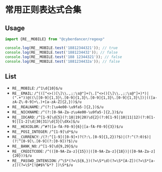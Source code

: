 # 常用正则表达式合集

## Usage

```javascript
import {RE__MOBILE} from "@cyberdancer/regexp"

console.log(RE__MOBILE.test('18812344321')); // true
console.log(RE__MOBILE.test('1881234432')); // false
console.log(RE__MOBILE.test('188 12344321')); // false
console.log(RE__MOBILE.test('1881234432a')); // false
```

## List

* `RE__MOBILE`: `/^1\d{10}$/u`
* `RE__EMAIL`: `/^(([^<>()[\]\\.,;:\s@"]+(\.[^<>()[\]\\.,;:\s@"]+)*)|(".+"))@((\[[0-9]{1,3}\.[0-9]{1,3}\.[0-9]{1,3}\.[0-9]{1,3}\])|(([a-zA-Z\-0-9]+\.)+[a-zA-Z]{2,}))$/u`
* `RE__REALNAME`: `/^(?:[\u4e00-\u9fa5·]{2,})$/u`
* `RE__NICKNAME`: `/^(?:[0-9A-Za-z\u4e00-\u9fa5·]{2,})$/u`
* `RE__IDCARD`: `/^[1-9]\d{5}(?:18|19|20)\d{2}(?:0[1-9]|10|11|12)(?:0[1-9]|[1-2]\d|30|31)\d{3}[\dXx]$/u`
* `RE__HEXCOLOR`: `/^#?([a-fA-F0-9]{6}|[a-fA-F0-9]{3})$/u`
* `RE__POSI_INTEGER`: `/^[1-9]\d*$/u`
* `RE__CURRENCY`: `/(?:^[1-9]([0-9]+)?(?:\.[0-9]{1,2})?$)|(?:^(?:0)$)|(?:^[0-9]\.[0-9](?:[0-9])?$)/u`
* `RE__BANK_NO`: `/^[1-9]\d{9,29}$/u`
* `RE__CREDITCODE`: `/^(([0-9A-Za-z]{15})|([0-9A-Za-z]{18})|([0-9A-Za-z]{20}))$/u`
* `RE__PASSWD_INTENSION`: `/^\S*(?=\S{6,})(?=\S*\d)(?=\S*[A-Z])(?=\S*[a-z])(?=\S*[!@#$%^&*? ])\S*$/u`
